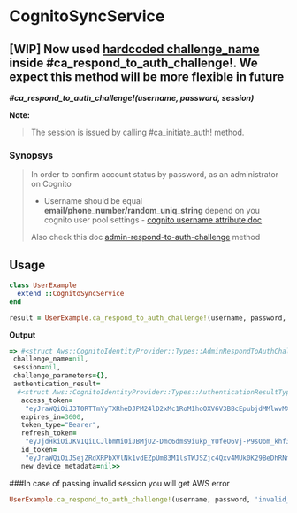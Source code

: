 # CognitoSyncService

## [WIP] Now used [hardcoded challenge_name](https://github.com/MarkOsipenko/cognito-sync-service/blob/master/lib/cognito-sync-service.rb#L66) inside __#ca_respond_to_auth_challenge!__. We expect this method will be more flexible in future

__*#ca_respond_to_auth_challenge!(username, password, session)*__

__Note:__

>The session is issued by calling #ca_initiate_auth! method.

### Synopsys

> In order to confirm account status by password, as an administrator on Cognito
> - Username should be equal __email/phone_number/random_uniq_string__ depend on you cognito user pool settings - [cognito username attribute doc](https://docs.aws.amazon.com/en_us/cognito/latest/developerguide/user-pool-settings-attributes.html#user-pool-settings-usernames)
>
> Also check this doc [admin-respond-to-auth-challenge](https://docs.aws.amazon.com/cli/latest/reference/cognito-idp/admin-respond-to-auth-challenge.html) method

## Usage

```ruby
class UserExample
  extend ::CognitoSyncService
end

result = UserExample.ca_respond_to_auth_challenge!(username, password, session)
```

__Output__

```ruby
=> #<struct Aws::CognitoIdentityProvider::Types::AdminRespondToAuthChallengeResponse
 challenge_name=nil,
 session=nil,
 challenge_parameters={},
 authentication_result=
  #<struct Aws::CognitoIdentityProvider::Types::AuthenticationResultType
   access_token=
    "eyJraWQiOiJ3T0RTTmYyTXRheDJPM24lD2xMc1RoM1hoOXV6V3BBcEpubjdMMlwvMXo4bz0iLCJhbGciOiJSUzI1NiJ9cHgmlc6WWxXPw36GuQ91jiTisnvtJWus-XvOOcLK4qsQ",
   expires_in=3600,
   token_type="Bearer",
   refresh_token=
    "eyJjdHkiOiJKV1QiLCJlbmMiOiJBMjU2-Dmc6dms9iukp_YUfeO6Vj-P9sOom_khf3FWTMz1Mb2dI8vjhvG_kK8Gu-5rw",
   id_token=
    "eyJraWQiOiJSejZRdXRPbXVlNk1vdEZpUm83M1lsTWJSZjc4Qxv4MUk0K29BeDhRNmxzPSIsImFsZyI6IlJTMjU2In0.hftrLf9--JjgZYAREDXYM8aJkLkeuXCSnM5fkOqYn8DQ",
   new_device_metadata=nil>>
```
###In case of passing invalid session you will get AWS error
```ruby
UserExample.ca_respond_to_auth_challenge!(username, password, 'invalid_session') #=> Aws::CognitoIdentityProvider::Errors::CodeMismatchException: Invalid session provided
```
